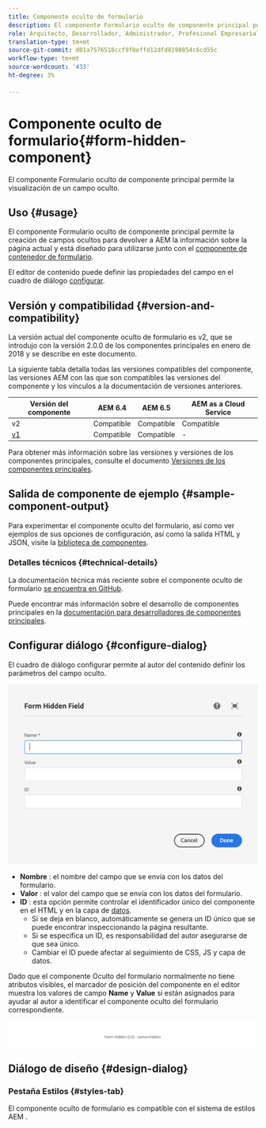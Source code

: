 ```yaml
---
title: Componente oculto de formulario
description: El componente Formulario oculto de componente principal permite la visualización de un campo oculto.
role: Arquitecto, Desarrollador, Administrador, Profesional Empresarial
translation-type: tm+mt
source-git-commit: d01a7576518ccf9f0effd12dfd8198854c6cd55c
workflow-type: tm+mt
source-wordcount: '433'
ht-degree: 3%

---
```



# Componente oculto de formulario{#form-hidden-component}

El componente Formulario oculto de componente principal permite la visualización de un campo oculto.

## Uso {#usage}

El componente Formulario oculto de componente principal permite la creación de campos ocultos para devolver a AEM la información sobre la página actual y está diseñado para utilizarse junto con el [componente de contenedor de formulario](form-container.md).

El editor de contenido puede definir las propiedades del campo en el cuadro de diálogo [configurar](form-hidden.md).

## Versión y compatibilidad {#version-and-compatibility}

La versión actual del componente oculto de formulario es v2, que se introdujo con la versión 2.0.0 de los componentes principales en enero de 2018 y se describe en este documento.

La siguiente tabla detalla todas las versiones compatibles del componente, las versiones AEM con las que son compatibles las versiones del componente y los vínculos a la documentación de versiones anteriores.

| Versión del componente | AEM 6.4 | AEM 6.5 | AEM as a Cloud Service |
|--- |--- |--- |---|
| v2 | Compatible | Compatible | Compatible |
| [v1](/help/components/v1/form-hidden-v1.md) | Compatible | Compatible | - |

Para obtener más información sobre las versiones y versiones de los componentes principales, consulte el documento [Versiones de los componentes principales](/help/versions.md).

## Salida de componente de ejemplo {#sample-component-output}

Para experimentar el componente oculto del formulario, así como ver ejemplos de sus opciones de configuración, así como la salida HTML y JSON, visite la [biblioteca de componentes](https://adobe.com/go/aem_cmp_library_form_hidden).

### Detalles técnicos {#technical-details}

La documentación técnica más reciente sobre el componente oculto de formulario [se encuentra en GitHub](https://adobe.com/go/aem_cmp_tech_form_hidden_v2).

Puede encontrar más información sobre el desarrollo de componentes principales en la [documentación para desarrolladores de componentes principales](/help/developing/overview.md).

## Configurar diálogo {#configure-dialog}

El cuadro de diálogo configurar permite al autor del contenido definir los parámetros del campo oculto.

![Cuadro de diálogo de edición oculta de formulario](/help/assets/form-hidden-edit.png)

* **Nombre** : el nombre del campo que se envía con los datos del formulario.
* **Valor** : el valor del campo que se envía con los datos del formulario.
* **ID** : esta opción permite controlar el identificador único del componente en el HTML y en la capa de  [datos](/help/developing/data-layer/overview.md).
   * Si se deja en blanco, automáticamente se genera un ID único que se puede encontrar inspeccionando la página resultante.
   * Si se especifica un ID, es responsabilidad del autor asegurarse de que sea único.
   * Cambiar el ID puede afectar al seguimiento de CSS, JS y capa de datos.

Dado que el componente Oculto del formulario normalmente no tiene atributos visibles, el marcador de posición del componente en el editor muestra los valores de campo **Name** y **Value** si están asignados para ayudar al autor a identificar el componente oculto del formulario correspondiente.

![Ejemplo de componente oculto de formulario](/help/assets/form-hidden-example.png)

## Diálogo de diseño {#design-dialog}

### Pestaña Estilos {#styles-tab}

El componente oculto de formulario es compatible con el sistema de estilos AEM [](/help/get-started/authoring.md#component-styling).
